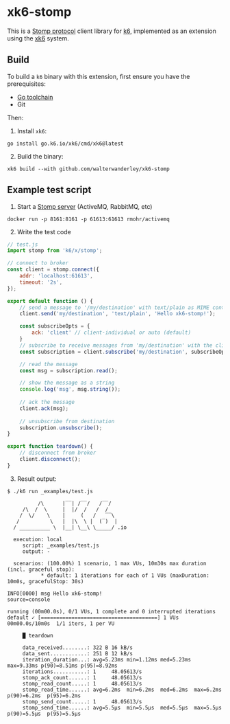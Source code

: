 # xk6-stomp

This is a [Stomp protocol](https://stomp.github.io/) client library for [k6](https://k6.io),
implemented as an extension using the [xk6](https://github.com/grafana/xk6) system.


## Build

To build a `k6` binary with this extension, first ensure you have the prerequisites:

- [Go toolchain](https://go101.org/article/go-toolchain.html)
- Git

Then:

1. Install `xk6`:
  ```shell
  go install go.k6.io/xk6/cmd/xk6@latest
  ```

2. Build the binary:
  ```shell
  xk6 build --with github.com/walterwanderley/xk6-stomp
  ```

## Example test script

1. Start a [Stomp server](https://stomp.github.io/implementations.html#STOMP_Servers) (ActiveMQ, RabbitMQ, etc)

```shell
docker run -p 8161:8161 -p 61613:61613 rmohr/activemq
```

2. Write the test code

```javascript
// test.js
import stomp from 'k6/x/stomp';

// connect to broker
const client = stomp.connect({
    addr: 'localhost:61613',
    timeout: '2s',
});

export default function () {
    // send a message to '/my/destination' with text/plain as MIME content-type
    client.send('my/destination', 'text/plain', 'Hello xk6-stomp!');

    const subscribeOpts = {
        ack: 'client' // client-individual or auto (default)
    }
    // subscribe to receive messages from 'my/destination' with the client ack mode
    const subscription = client.subscribe('my/destination', subscribeOpts); 

    // read the message
    const msg = subscription.read();

    // show the message as a string
    console.log('msg', msg.string());
    
    // ack the message
    client.ack(msg);
    
    // unsubscribe from destination
    subscription.unsubscribe();
}

export function teardown() {
    // disconnect from broker
    client.disconnect();
}
```

3. Result output:

```shell
$ ./k6 run _examples/test.js 

          /\      |‾‾| /‾‾/   /‾‾/   
     /\  /  \     |  |/  /   /  /    
    /  \/    \    |     (   /   ‾‾\  
   /          \   |  |\  \ |  (‾)  | 
  / __________ \  |__| \__\ \_____/ .io

  execution: local
     script: _examples/test.js
     output: -

  scenarios: (100.00%) 1 scenario, 1 max VUs, 10m30s max duration (incl. graceful stop):
           * default: 1 iterations for each of 1 VUs (maxDuration: 10m0s, gracefulStop: 30s)

INFO[0000] msg Hello xk6-stomp!                          source=console

running (00m00.0s), 0/1 VUs, 1 complete and 0 interrupted iterations
default ✓ [======================================] 1 VUs  00m00.0s/10m0s  1/1 iters, 1 per VU

     █ teardown

     data_received........: 322 B 16 kB/s
     data_sent............: 251 B 12 kB/s
     iteration_duration...: avg=5.23ms min=1.12ms med=5.23ms max=9.33ms p(90)=8.51ms p(95)=8.92ms
     iterations...........: 1     48.05613/s
     stomp_ack_count......: 1     48.05613/s
     stomp_read_count.....: 1     48.05613/s
     stomp_read_time......: avg=6.2ms  min=6.2ms  med=6.2ms  max=6.2ms  p(90)=6.2ms  p(95)=6.2ms 
     stomp_send_count.....: 1     48.05613/s
     stomp_send_time......: avg=5.5µs  min=5.5µs  med=5.5µs  max=5.5µs  p(90)=5.5µs  p(95)=5.5µs
```